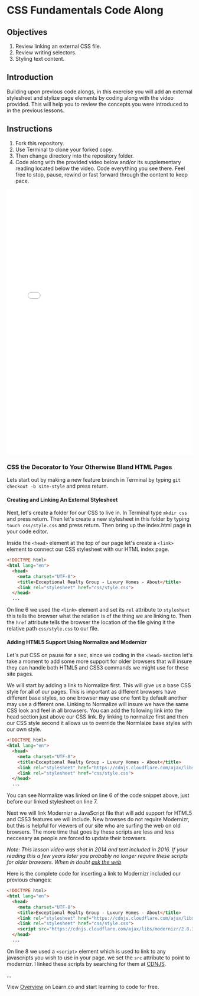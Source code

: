 # CSS Fundamentals Code Along

## Objectives

1. Review linking an external CSS file.
2. Review writing selectors.
3. Styling text content.

## Introduction

Building upon previous code alongs, in this exercise you will add an external stylesheet and stylize page elements by coding along with the video provided. This will help you to review the concepts you were introduced to in the previous lessons.

## Instructions

1. Fork this repository.
2. Use Terminal to clone your forked copy.
3. Then change directory into the repository folder.
4. Code along with the provided video below and/or its supplementary reading located below the video. Code everything you see there. Feel free to stop, pause, rewind or fast forward through the content to keep pace.

<iframe width="100%" height="720" src="//www.youtube.com/embed/aA8k-hK8qzg?rel=0&amp;controls=1&amp;showinfo=1" frameborder="0" allowfullscreen></iframe></iframe>

### CSS the Decorator to Your Otherwise Bland HTML Pages

Lets start out by making a new feature branch in Terminal by typing `git checkout -b site-style` and press return. 

#### Creating and Linking An External Stylesheet

Next, let's create a folder for our CSS to live in. In Terminal type `mkdir css` and press return. Then let's create a new stylesheet in this folder by typing `touch css/style.css` and press return. Then bring up the index.html page in your code editor.

Inside the `<head>` element at the top of our page let's create a `<link>` element to connect our CSS stylesheet with our HTML index page. 

```html
<!DOCTYPE html>
<html lang="en">
  <head>
    <meta charset="UTF-8">
    <title>Exceptional Realty Group - Luxury Homes - About</title>
    <link rel="stylesheet" href="css/style.css">
  </head>
  ...
```

On line 6 we used the `<link>` element and set its `rel` attribute to `stylesheet` this tells the browser what the relation is of the thing we are linking to. Then the `href` attribute tells the browser the location of the file giving it the relative path `css/style.css` to our file.

#### Adding HTML5 Support Using Normalize and Modernizr

Let's put CSS on pause for a sec, since we coding in the `<head>` section let's take a moment to add some more support for older browsers that will insure they can handle both HTML5 and CSS3 commands we might use for these site pages.

We will start by adding a link to Normalize first. This will give us a base CSS style for all of our pages. This is important as different browsers have different base styles, so one browser may use one font by default another may use a different one. Linking to Normalize will insure we have the same CSS look and feel in all browsers. You can add the following link into the head section just above our CSS link. By linking to normalize first and then our CSS style second it allows us to override the Normlaize base styles with our own style.

```html
<!DOCTYPE html>
<html lang="en">
  <head>
    <meta charset="UTF-8">
    <title>Exceptional Realty Group - Luxury Homes - About</title>
    <link rel="stylesheet" href="https://cdnjs.cloudflare.com/ajax/libs/normalize/4.1.1/normalize.min.css">
    <link rel="stylesheet" href="css/style.css">
  </head>
  ...
```

You can see Normalize was linked on line 6 of the code snippet above, just before our linked stylesheet on line 7.

Next we will link Modernizr a JavaScript file that will add support for HTML5 and CSS3 features we will include. New browses do not require Modernizr, but this is helpful for viewers of our site who are surfing the web on old browsers. The more time that goes by these scripts are less and less neccesary as people are forced to update their browsers.

*Note: This lesson video was shot in 2014 and text included in 2016. If your reading this a few years later you probably no longer require these scripts for older browsers. When in doubt [ask the web](http://stackoverflow.com/questions/29420328/is-modernizr-js-still-useful)*

Here is the complete code for inserting a link to Modernizr included our previous changes:

```html
<!DOCTYPE html>
<html lang="en">
  <head>
    <meta charset="UTF-8">
    <title>Exceptional Realty Group - Luxury Homes - About</title>
    <link rel="stylesheet" href="https://cdnjs.cloudflare.com/ajax/libs/normalize/4.1.1/normalize.min.css">
    <link rel="stylesheet" href="css/style.css">
    <script src="https://cdnjs.cloudflare.com/ajax/libs/modernizr/2.8.3/modernizr.min.js"></script>
  </head>
  ...
```

On line 8 we used a `<script>` element which is used to link to any javascripts you wish to use in your page. we set the `src` attribute to point to modernizr. I linked these scripts by searching for them at [CDNJS](https://cdnjs.com).

...

<p data-visibility='hidden'>View <a href='https://learn.co/lessons/fe-code-along-3' title='Overview'>Overview</a> on Learn.co and start learning to code for free.</p>
